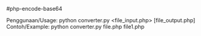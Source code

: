 #php-encode-base64

Penggunaan/Usage: python converter.py <file_input.php> [file_output.php]
Contoh/Example: python converter.py file.php file1.php
